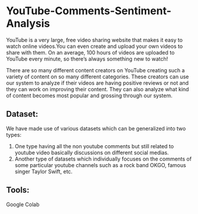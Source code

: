 # YouTube-Comments-Sentiment-Analysis

YouTube is a very large, free video sharing website that makes it easy to watch online videos.You can even create and upload your own videos to share with them.
On an average, 100 hours of videos are uploaded to YouTube every minute, so there’s always something new to watch!

There are so many different content creators on YouTube creating such a variety of content on so many different categories. These creators can use our system to analyze if their videos are having positive reviews or not and they can work on improving their content.
They can also analyze what kind of content becomes most popular and grossing through our system.

## Dataset:
We have made use of various datasets which can be generalized into two types:

1. One type having all the non youtube comments but still related to youtube video basically discussions on different social medias.
2. Another type of datasets which individually focuses on the comments of some particular youtube channels such as a rock band OKGO, famous singer Taylor Swift, etc.

## Tools:
Google Colab
